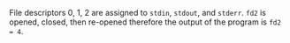 File descriptors 0, 1, 2 are assigned to `stdin`, `stdout`, and `stderr`. `fd2`
is opened, closed, then re-opened therefore the output of the program is `fd2 = 4`.
